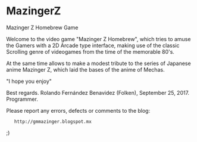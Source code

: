 # MazingerZ
Mazinger Z Homebrew Game

Welcome to the video game "Mazinger Z Homebrew", which tries to amuse the Gamers with a 2D Arcade type interface, making use of the classic Scrolling genre of videogames from the time of the memorable 80's.

At the same time allows to make a modest tribute to the series of Japanese anime Mazinger Z, which laid the bases of the anime of Mechas.



"I hope you enjoy"

Best regards.
Rolando Fernández Benavidez (Folken), September 25, 2017.
Programmer.



Please report any errors, defects or comments to 
the blog:


       http://gmmazinger.blogspot.mx


;)

